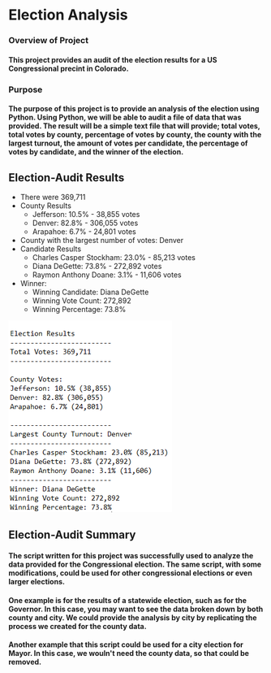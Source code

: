 # Election Analysis

### Overview of Project
#### This project provides an audit of the election results for a US Congressional precint in Colorado.

### Purpose
#### The purpose of this project is to provide an analysis of the election using Python.  Using Python, we will be able to audit a file of data that was provided.  The result will be a simple text file that will provide; total votes, total votes by county, percentage of votes by county, the county with the largest turnout, the amount of votes per candidate, the percentage of votes by candidate, and the winner of the election.


## Election-Audit Results

* There were 369,711
* County Results
  * Jefferson: 10.5% - 38,855 votes
  * Denver: 82.8% - 306,055 votes
  * Arapahoe: 6.7% - 24,801 votes
* County with the largest number of votes: Denver
* Candidate Results
  * Charles Casper Stockham: 23.0% - 85,213 votes
  * Diana DeGette: 73.8% - 272,892 votes
  * Raymon Anthony Doane: 3.1% - 11,606 votes
* Winner:
  * Winning Candidate: Diana DeGette
  * Winning Vote Count: 272,892
  * Winning Percentage: 73.8%

![](/Resources/Electon_txt.png)


## Election-Audit Summary
#### The script written for this project was successfully used to analyze the data provided for the Congressional election. The same script, with some modifications, could be used for other congressional elections or even larger elections.  
#### One example is for the results of a statewide election, such as for the Governor. In this case, you may want to see the data broken down by both county and city.  We could provide the analysis by city by replicating the process we created for the county data.
#### Another example that this script could be used for a city election for Mayor.  In this case, we wouln't need the county data, so that could be removed.  


